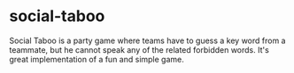 # social-taboo
Social Taboo is a party game where teams have to guess a key word from a teammate, but he cannot speak any of the related forbidden words. It's great implementation of a fun and simple game.
